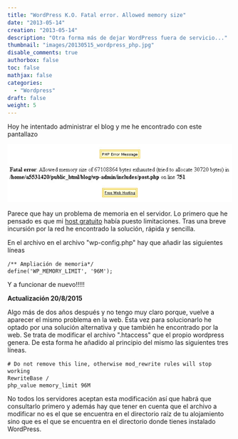 ```yaml
---
title: "WordPress K.O. Fatal error. Allowed memory size"
date: "2013-05-14"
creation: "2013-05-14"
description: "Otra forma más de dejar WordPress fuera de servicio..."
thumbnail: "images/20130515_wordpress_php.jpg"
disable_comments: true
authorbox: false
toc: false
mathjax: false
categories:
  - "Wordpress"
draft: false
weight: 5
---
```

Hoy he intentado administrar el blog y me he encontrado con este pantallazo
  
![01]

Parece que hay un problema de memoria en el servidor. Lo primero que he pensado es que mi [host gratuito][11] había puesto limitaciones. Tras una breve incursión por la red he encontrado la solución, rápida y sencilla.

En el archivo en el archivo "wp-config.php" hay que añadir las siguientes líneas

```
/** Ampliación de memoria*/
define('WP_MEMORY_LIMIT', '96M');
```

Y a funcionar de nuevo!!!!!

**Actualización 20/8/2015**

Algo más de dos años después y no tengo muy claro porque, vuelve a aparecer el mismo problema en la web. Esta vez para solucionarlo he optado por una solución alternativa y que también he encontrado por la web. Se trata de modificar el archivo ".htaccess" que el propio wordpress genera. De esta forma he añadido al principio del mismo las siguientes tres líneas.

```
# Do not remove this line, otherwise mod_rewrite rules will stop working
RewriteBase /
php_value memory_limit 96M
```

No todos los servidores aceptan esta modificación así que habrá que consultarlo primero y además hay que tener en cuenta que el archivo a modificar no es el que se encuentra en el directorio raíz de tu alojamiento sino que es el que se encuentra en el directorio donde tienes instalado WordPress.

[01]: /images/20130515_error_php_memoria.jpg

[11]: http://www.000webhost.com/